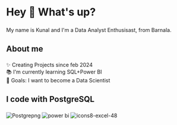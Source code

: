 <h1 align="left">Hey 👋 What's up?</h1>

###

<p align="left">My name is Kunal and I'm a Data Analyst Enthusisast, from Barnala. </p>

###

<h2 align="left">About me</h2>

###

<p align="left">✨ Creating Projects since feb 2024<br>📚 I'm currently learning SQL+Power BI <br>🎯 Goals: I want to become a Data Scientist</p>

###

<h2 align="left">I code with PostgreSQL</h2>

###

<div align="left">
  
  ![Postgrepng](https://github.com/kunal3856/kunal3856/assets/65026671/f202d3e8-a42b-4aad-92e8-8a7975c18a85)
  ![power bi](https://github.com/kunal3856/kunal3856/assets/65026671/d31bfd85-a6bc-427e-95b7-9383b823d629)
  ![icons8-excel-48](https://github.com/kunal3856/kunal3856/assets/65026671/c5486058-1157-4f85-b735-b43679fa83e3)



###
